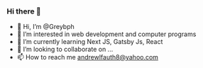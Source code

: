 ### Hi there 👋
- 👋 Hi, I’m @Greybph
- 👀 I’m interested in web development and computer programs
- 🌱 I’m currently learning Next JS, Gatsby Js, React
- 💞️ I’m looking to collaborate on ...
- 📫 How to reach me andrewlfauth8@yahoo.com
<!---
Greybph/Greybph is a ✨ special ✨ repository because its `README.md` (this file) appears on your GitHub profile.
You can click the Preview link to take a look at your changes.
--->
